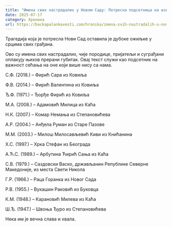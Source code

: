 ```yaml
---
title: "Имена свих настрадалих у Новом Саду: Потресна подсетница на изгубљене животе"
date: 2025-07-17
category: Хроника
url: https://backapalankavesti.com/hronika/imena-svih-nastradalih-u-novom-sadu-potresna-podsetnica-na-izgubljene-zivote/
---
```


Трагедија која је потресла Нови Сад оставила је дубоке ожиљке у срцима свих грађана.

Ово су имена свих настрадалих, чије породице, пријатељи и суграђани оплакују њихов прерани губитак. Овај текст служи као подсетник на важност сећања на оне који више нису са нама.

С.Ф. (2018.) – Фирић Сара из Ковиља

Ф.В. (2014.) – Фирић Валентина из Ковиља

Ђ.Ф. (1971.) – Ђорђе Фирић из Ковиља

М.А. (2008.) – Адамовић Милица из Каћа

Н.К. (2007.) – Комар Немања из Степановићева

А.Р. (2004.) – Анђела Руман из Старе Пазове

М.М. (2003.) – Милош Милосављевић Киви из Книћанина

Х.С. (1997.) – Хрка Стефан из Београда

А.Ћ.С. (1989.) – Арбутина Ћирић Сања из Каћа

С.В. (1979.) – Саздовски Васко, држављанин Републике Северне Македоније, из места Свети Никола

Г.Р. (1966.) – Раца Горанка из Новог Сада

Р.В. (1955.) – Вукашин Раковић из Буковца

К.М. (1948.) – Карановић Милева из Каћа

Ш.Ђ. (1947.) – Швоња Ђуро из Степановићева

Нека им је вечна слава и хвала.
